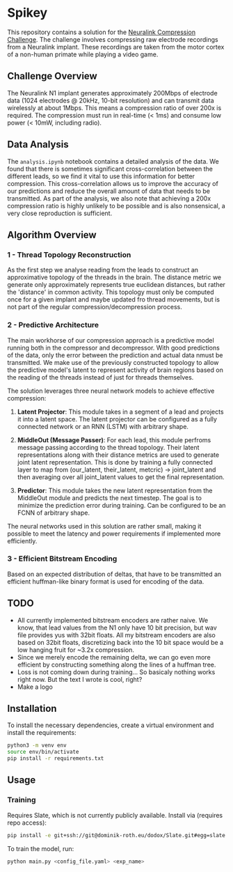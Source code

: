 # Spikey

This repository contains a solution for the [Neuralink Compression Challenge](https://content.neuralink.com/compression-challenge/README.html). The challenge involves compressing raw electrode recordings from a Neuralink implant. These recordings are taken from the motor cortex of a non-human primate while playing a video game.

## Challenge Overview

The Neuralink N1 implant generates approximately 200Mbps of electrode data (1024 electrodes @ 20kHz, 10-bit resolution) and can transmit data wirelessly at about 1Mbps. This means a compression ratio of over 200x is required. The compression must run in real-time (< 1ms) and consume low power (< 10mW, including radio).

## Data Analysis

The `analysis.ipynb` notebook contains a detailed analysis of the data. We found that there is sometimes significant cross-correlation between the different leads, so we find it vital to use this information for better compression. This cross-correlation allows us to improve the accuracy of our predictions and reduce the overall amount of data that needs to be transmitted. As part of the analysis, we also note that achieving a 200x compression ratio is highly unlikely to be possible and is also nonsensical, a very close reproduction is sufficient.

## Algorithm Overview

### 1 - Thread Topology Reconstruction

As the first step we analyse reading from the leads to construct an approximative topology of the threads in the brain. The distance metric we generate only approximately represents true euclidean distances, but rather the 'distance' in common activity. This topology must only be computed once for a given implant and maybe updated fro thread movements, but is not part of the regular compression/decompression process.

### 2 - Predictive Architecture

The main workhorse of our compression approach is a predictive model running both in the compressor and decompressor. With good predictions of the data, only the error between the prediction and actual data nmust be transmitted. We make use of the previously constructed topology to allow the predictive model's latent to represent activity of brain regions based on the reading of the threads instead of just for threads themselves.

The solution leverages three neural network models to achieve effective compression:

1. **Latent Projector**: This module takes in a segment of a lead and projects it into a latent space. The latent projector can be configured as a fully connected network or an RNN (LSTM) with arbitrary shape.

2. **MiddleOut (Message Passer)**: For each lead, this module perfroms message passing according to the thread topology. Their latent representations along with their distance metrics are used to generate joint latent representation. This is done by training a fully connected layer to map from (our_latent, their_latent, metcric) -> joint_latent and then averaging over all joint_latent values to get the final representation.

3. **Predictor**: This module takes the new latent representation from the MiddleOut module and predicts the next timestep. The goal is to minimize the prediction error during training. Can be configured to be an FCNN of arbitrary shape.

The neural networks used in this solution are rather small, making it possible to meet the latency and power requirements if implemented more efficiently.

### 3 - Efficient Bitstream Encoding

Based on an expected distribution of deltas, that have to be transmitted an efficient huffman-like binary format is used for encoding of the data.

## TODO

- All currently implemented bitstream encoders are rather naive. We know, that lead values from the N1 only have 10 bit precision, but wav file provides yus with 32bit floats. All my bitstream encoders are also based on 32bit floats, discretizing back into the 10 bit space would be a low hanging fruit for ~3.2x compression.
- Since we merely encode the remaining delta, we can go even more efficient by constructing something along the lines of a huffman tree.
- Loss is not coming down during training... So basicaly nothing works right now. But the text I wrote is cool, right?
- Make a logo

## Installation

To install the necessary dependencies, create a virtual environment and install the requirements:

```bash
python3 -m venv env
source env/bin/activate
pip install -r requirements.txt
```

## Usage

### Training

Requires Slate, which is not currently publicly available. Install via (requires repo access):

```bash
pip install -e git+ssh://git@dominik-roth.eu/dodox/Slate.git#egg=slate
```

To train the model, run:

```bash
python main.py <config_file.yaml> <exp_name>
```
